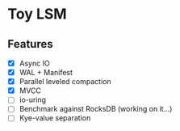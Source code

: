 # Toy LSM

## Features

- [x] Async IO
- [x] WAL + Manifest
- [x] Parallel leveled compaction
- [x] MVCC
- [ ] io-uring
- [ ] Benchmark against RocksDB (working on it...)
- [ ] Kye-value separation
